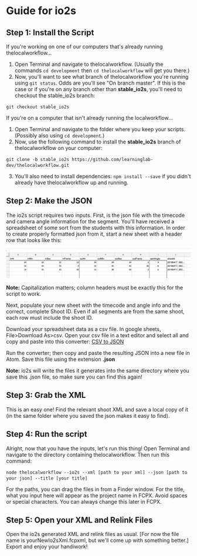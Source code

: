 # Guide for io2s

## Step 1: Install the Script
If you're working on one of our computers that's already running thelocalworkflow...
1. Open Terminal and navigate to thelocalworkflow. (Usually the commands `cd development` then `cd thelocalworkflow` will get you there.)
2. Now, you'll want to see what branch of thelocalworkflow you're running using `git status`. Odds are you'll see "On branch master". If this is the case or if you're on any branch other than **stable_io2s**, you'll need to checkout the stable_io2s branch:
  ```
  git checkout stable_io2s
  ```

If you're on a computer that isn't already running the localworkflow...  
1. Open Terminal and navigate to the folder where you keep your scripts. (Possibly also using `cd development`.)
2. Now, use the following command to install the **stable_io2s** branch of thelocalworkflow on your computer:
```
git clone -b stable_io2s https://github.com/learninglab-dev/thelocalworkflow.git
```
3. You'll also need to install dependencies: `npm install --save` if you didn't already have thelocalworkflow up and running.


## Step 2: Make the JSON
The io2s script requires two inputs. First, is the json file with the timecode and camera angle information for the segment. You'll have received a spreadsheet of some sort from the students with this information. In order to create properly formatted json from it, start a new sheet with a header row that looks like this:

![io2s Headers](https://github.com/learninglab-dev/thelocalworkflow/blob/stable_io2s/images/io2s_sheet.png)

**Note:** Capitalization matters; column headers must be exactly this for the script to work.

Next, populate your new sheet with the timecode and angle info and the correct, complete Shoot ID. Even if all segments are from the same shoot, each row must include the shoot ID.

Download your spreadsheet data as a csv file. In google sheets, File>Download As>csv. Open your csv file in a text editor and select all and copy and paste into this converter: [CSV to JSON](https://www.csvjson.com/csv2json)

Run the converter; then copy and paste the resulting JSON into a new file in Atom. Save this file using the extension **.json**

**Note:** io2s will write the files it generates into the same directory where you save this .json file, so make sure you can find this again!

## Step 3: Grab the XML
This is an easy one! Find the relevant shoot XML and save a local copy of it (in the same folder where you saved the json makes it easy to find).

## Step 4: Run the script
Alright, now that you have the inputs, let's run this thing! Open Terminal and navigate to the directory containing thelocalworkflow. Then run this command:
```
node thelocalworkflow --io2s --xml [path to your xml] --json [path to your json] --title [your title]
```
For the paths, you can drag the files in from a Finder window. For the title, what you input here will appear as the project name in FCPX. Avoid spaces or special characters. You can always change this later in FCPX.

## Step 5: Open your XML and Relink Files
Open the io2s generated XML and relink files as usual. [For now the file name is yourNewIo2sXml.fcpxml, but we'll come up with something better.] Export and enjoy your handiwork!
